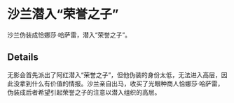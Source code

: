# 沙兰潜入“荣誉之子”
沙兰伪装成恰娜莎·哈萨雷，潜入“荣誉之子”。

## Details
无影会首先派出了阿红潜入“荣誉之子”，但他伪装的身份太低，无法进入高层，因此没拿到什么有价值的情报。沙兰亲自出马，收买了光眼种商人恰娜莎·哈萨雷，伪装成后者希望引起荣誉之子的注意以潜入组织的高层。
